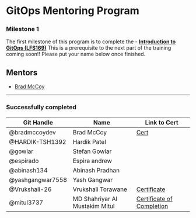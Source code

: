 # GitOps Mentoring Program

### Milestone 1
The first milestone of this program is to complete the - [**Introduction to GitOps (LFS169)**](https://training.linuxfoundation.org/training/introduction-to-gitops-lfs169/) This is a prerequisite to the next part of the training coming soon!! Please put your name below once finished.

## Mentors
- [Brad McCoy](https://github.com/bradmccoydev)

---
### Successfully completed
| Git Handle | Name | Link to Cert |
| --- | --- | --- |
| @bradmccoydev | Brad McCoy | [Cert](https://ti-user-certificates.s3.amazonaws.com/e0df7fbf-a057-42af-8a1f-590912be5460/ec10b2de-789b-440c-a203-9dfc12d6cf10-brad-mccoy-78fa8554-948b-4c0c-95dc-aa0f3b8b1082-certificate.pdf) |
| @HARDIK-TSH1392 | Hardik Patel | |
| @gowlar | Stefan Gowlar | |
|@espirado | Espira andrew | |
|@abinash134 | Abinash Pradhan| |
| @yashgangwar7558 | Yash Gangwar | |
| @Vrukshali-26 | Vrukshali Torawane | [Certificate](https://ti-user-certificates.s3.amazonaws.com/e0df7fbf-a057-42af-8a1f-590912be5460/1fb957b7-8edc-4899-8708-61269125e139-vrukshali-torawane-47730379-b982-4fdf-85e2-ccb20ef26b0f-certificate.pdf) |
| @mitul3737 | MD Shahriyar Al Mustakim Mitul | [Certificate of Completion](https://ti-user-certificates.s3.amazonaws.com/e0df7fbf-a057-42af-8a1f-590912be5460/818ac398-72b9-45c3-90ea-82a174127357-md-shahriyar-al-mustakim-mitul-fcbff290-3c76-4119-8a74-a43032d7171b-certificate.pdf) |
